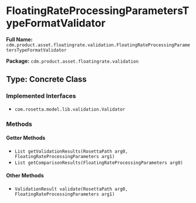 # FloatingRateProcessingParametersTypeFormatValidator

**Full Name:** `cdm.product.asset.floatingrate.validation.FloatingRateProcessingParametersTypeFormatValidator`

**Package:** `cdm.product.asset.floatingrate.validation`

## Type: Concrete Class

### Implemented Interfaces

- `com.rosetta.model.lib.validation.Validator`

### Methods

#### Getter Methods

- `List getValidationResults(RosettaPath arg0, FloatingRateProcessingParameters arg1)`
- `List getComparisonResults(FloatingRateProcessingParameters arg0)`

#### Other Methods

- `ValidationResult validate(RosettaPath arg0, FloatingRateProcessingParameters arg1)`

